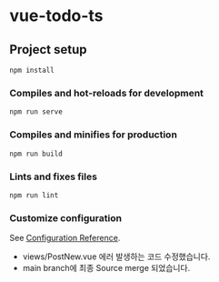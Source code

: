 # vue-todo-ts

## Project setup
```
npm install
```

### Compiles and hot-reloads for development
```
npm run serve
```

### Compiles and minifies for production
```
npm run build
```

### Lints and fixes files
```
npm run lint
```

### Customize configuration
See [Configuration Reference](https://cli.vuejs.org/config/).

* views/PostNew.vue 에러 발생하는 코드 수정했습니다. 
* main branch에 최종 Source merge 되었습니다.
